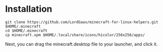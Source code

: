 Installation
============

```
git clone https://github.com/LordGaav/minecraft-for-linux-helpers.git $HOME/.minecraft
cd $HOME/.minecraft
cp minecraft.xpm $HOME/.local/share/icons/hicolor/256x256/apps/
```

Next, you can drag the minecraft.desktop file to your launcher, and click it.

